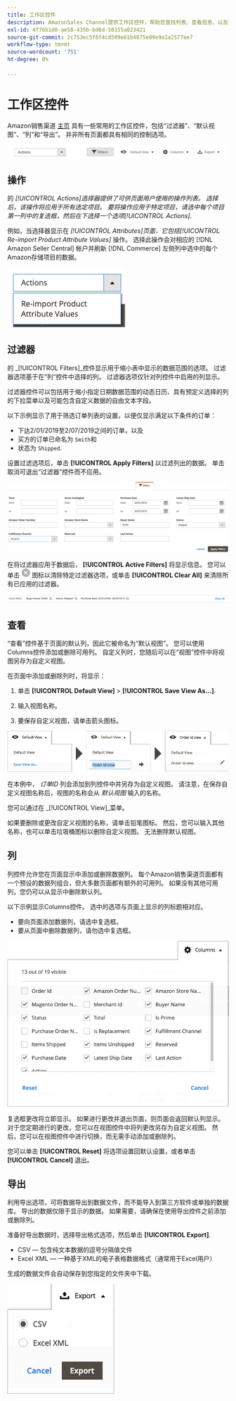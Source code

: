 ```yaml
---
title: 工作区控件
description: AmazonSales Channel提供工作区控件，帮助您查找列表、查看信息，以及轻松地应用操作。
exl-id: 4f76b1d0-ae58-435b-bd6d-50155a023421
source-git-commit: 2c753ec5f6f4cd509e61b4875e09e9a1a2577ee7
workflow-type: tm+mt
source-wordcount: '751'
ht-degree: 0%

---
```


# 工作区控件

Amazon销售渠道 [主页](./amazon-sales-channel-home.md) 具有一些常用的工作区控件，包括“过滤器”、“默认视图”、“列”和“导出”。 并非所有页面都具有相同的控制选项。

![AmazonSales Channel工作区控制示例](assets/amazon-workspace-controls.png)

## 操作

的 _[!UICONTROL Actions]_选择器提供了可供页面用户使用的操作列表。 选择后，该操作将应用于所有选定项目。 要将操作应用于特定项目，请选中每个项目第一列中的复选框，然后在下选择一个选项_[!UICONTROL Actions]_.

例如，当选择器显示在 _[!UICONTROL Attributes]_页面，它包括_[!UICONTROL Re-import Product Attribute Values]_ 操作。 选择此操作会对相应的 [!DNL Amazon Seller Central] 帐户并刷新 [!DNL Commerce] 左侧列中选中的每个Amazon存储项目的数据。

![“操作”菜单示例](assets/amazon-sales-channel-home-actions-option.png)

## 过滤器

的 _[!UICONTROL Filters]_控件显示用于缩小表中显示的数据范围的选项。 过滤器选项基于在“列”控件中选择的列。 过滤器选项仅针对列控件中启用的列显示。

过滤器控件可以包括用于缩小指定日期数据范围的动态日历、具有预定义选择的列的下拉菜单以及可能包含自定义数据的自由文本字段。

以下示例显示了用于筛选订单列表的设置，以便仅显示满足以下条件的订单：

- 下达2/01/2019至2/07/2019之间的订单，以及
- 买方的订单已命名为 `Smith`和
- 状态为 `Shipped`.

设置过滤选项后，单击 **[!UICONTROL Apply Filters]** 以过滤列出的数据。 单击取消可退出“过滤器”控件而不应用。

![过滤器控制示例](assets/workspace-controls-filters.png)

在将过滤器应用于数据后， **[!UICONTROL Active Filters]** 将显示信息。 您可以单击 ![“清除过滤器”图标](assets/x-icon-clear-filters.png) 图标以清除特定过滤器选项，或单击 **[!UICONTROL Clear All]** 来清除所有已应用的过滤器。

![活动过滤器示例](assets/applied-filters-line.png)

## 查看

“查看”控件基于页面的默认列，因此它被命名为“默认视图”。 您可以使用Columns控件添加或删除可用列。 自定义列时，您随后可以在“视图”控件中将视图另存为自定义视图。

在页面中添加或删除列时，将显示：

1. 单击 **[!UICONTROL Default View]** > **[!UICONTROL Save View As...]**.

1. 输入视图名称。

1. 要保存自定义视图，请单击箭头图标。

![查看控制示例](assets/workspace-controls-view.png)

在本例中， _订单ID_ 列会添加到列控件中并另存为自定义视图。 请注意，在保存自定义视图名称后，视图的名称会从 _默认视图_ 输入的名称。

您可以通过在 _[!UICONTROL View]_菜单。

如果要删除或更改自定义视图的名称，请单击铅笔图标。 然后，您可以输入其他名称，也可以单击垃圾桶图标以删除自定义视图。 无法删除默认视图。

## 列

列控件允许您在页面显示中添加或删除数据列。 每个Amazon销售渠道页面都有一个预设的数据列组合，但大多数页面都有额外的可用列。 如果没有其他可用列，您仍可以从显示中删除默认列。

以下示例显示Columns控件。 选中的选项与页面上显示的列标题相对应。

- 要向页面添加数据列，请选中复选框。
- 要从页面中删除数据列，请勿选中复选框。

![列控制示例](assets/workspace-controls-columns.png)

复选框更改将立即显示。 如果进行更改并退出页面，则页面会返回默认列显示。 对于您定期进行的更改，您可以在视图控件中将列更改另存为自定义视图。 然后，您可以在视图控件中进行切换，而无需手动添加或删除列。

您可以单击 **[!UICONTROL Reset]** 将选项设置回默认设置，或者单击 **[!UICONTROL Cancel]** 退出。

## 导出

利用导出选项，可将数据导出到数据文件，而不能导入到第三方软件或单独的数据库。 导出的数据仅限于显示的数据。 如果需要，请确保在使用导出控件之前添加或删除列。

准备好导出数据时，选择导出格式选项，然后单击 **[!UICONTROL Export]**.

- CSV — 包含纯文本数据的逗号分隔值文件
- Excel XML — 一种基于XML的电子表格数据格式（通常用于Excel用户）

生成的数据文件会自动保存到您指定的文件夹中下载。

![导出控制](assets/workspace-controls-export.png)
